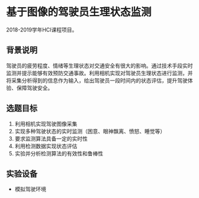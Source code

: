 # 基于图像的驾驶员生理状态监测

2018-2019学年HCI课程项目。

## 背景说明

驾驶员的疲劳程度、情绪等生理状态对交通安全有很大的影响。通过技术手段实时监测并提示能够有效预防交通事故。利用相机实现对驾驶员生理状态进行监测，并将采集分析得到的信息作为输入，给出驾驶员一段时间内的状态评估，提升驾驶体验、保障驾驶安全。

## 选题目标

1. 利用相机实现驾驶图像采集
2. 实现多种驾驶状态的实时监测（困意、眼神飘离、愤怒、睡觉等）
3. 要求监测算法具备一定的实时性
4. 利用检测数据实现状态评估
5. 实验并分析检测算法的有效性和鲁棒性

## 实验设备
- 模拟驾驶环境
